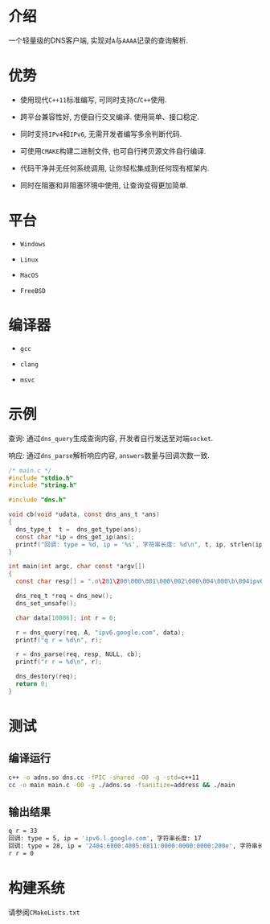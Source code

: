 # 介绍

  一个轻量级的DNS客户端, 实现对`A`与`AAAA`记录的查询解析.
  
# 优势

  * 使用现代`C++11`标准编写, 可同时支持`C`/`C++`使用.

  * 跨平台兼容性好, 方便自行交叉编译. 使用简单、接口稳定.

  * 同时支持`IPv4`和`IPv6`, 无需开发者编写多余判断代码.

  * 可使用`CMAKE`构建二进制文件, 也可自行拷贝源文件自行编译.

  * 代码干净并无任何系统调用, 让你轻松集成到任何现有框架内.

  * 同时在阻塞和非阻塞环境中使用, 让查询变得更加简单.

# 平台

  * `Windows`
 
  * `Linux`
 
  * `MacOS`
 
  * `FreeBSD`

# 编译器

  * `gcc`

  * `clang`

  * `msvc`

# 示例

  查询: 通过`dns_query`生成查询内容, 开发者自行发送至对端`socket`.
  
  响应: 通过`dns_parse`解析响应内容, `answers`数量与回调次数一致.

```C
/* main.c */
#include "stdio.h"
#include "string.h"

#include "dns.h"

void cb(void *udata, const dns_ans_t *ans)
{
  dns_type_t  t =  dns_get_type(ans);
  const char *ip = dns_get_ip(ans);
  printf("回调: type = %d, ip = '%s', 字符串长度: %d\n", t, ip, strlen(ip));
}

int main(int argc, char const *argv[])
{
  const char resp[] = ".o\201\200\000\001\000\002\000\004\000\b\004ipv6\006google\003com\000\000\034\000\001\300\f\000\005\000\001\000\000\000i\000\t\004ipv6\001l\300\021\300-\000\034\000\001\000\000\001,\000\020$\004h\000@\005\b\021\000\000\000\000\000\000 \016\300\021\000\002\000\001\000\003\372\334\000\006\003ns2\300\021\300\021\000\002\000\001\000\003\372\334\000\006\003ns3\300\021\300\021\000\002\000\001\000\003\372\334\000\006\003ns1\300\021\300\021\000\002\000\001\000\003\372\334\000\006\003ns4\300\021\300\202\000\001\000\001\000\000\365A\000\004\330\357 \n\300\202\000\034\000\001\000\000\365A\000\020 \001H`H\002\0002\000\000\000\000\000\000\000\n\300^\000\001\000\001\000\000\365A\000\004\330\357\"\n\300^\000\034\000\001\000\000\365A\000\020 \001H`H\002\0004\000\000\000\000\000\000\000\n\300p\000\001\000\001\000\000\365A\000\004\330\357$\n\300p\000\034\000\001\000\000\365A\000\020 \001H`H\002\0006\000\000\000\000\000\000\000\n\300\224\000\001\000\001\000\000\365A\000\004\330\357&\n\300\224\000\034\000\001\000\000\365A\000\020 \001H`H\002\0008\000\000\000\000\000\000\000\n";

  dns_req_t *req = dns_new();
  dns_set_unsafe();

  char data[10086]; int r = 0;

  r = dns_query(req, A, "ipv6.google.com", data);
  printf("q r = %d\n", r);

  r = dns_parse(req, resp, NULL, cb);
  printf("r r = %d\n", r);

  dns_destory(req);
  return 0;
}
```

# 测试


## 编译运行

```bash
c++ -o adns.so dns.cc -fPIC -shared -O0 -g -std=c++11
cc -o main main.c -O0 -g ./adns.so -fsanitize=address && ./main
```
 
 ## 输出结果

```bash
q r = 33
回调: type = 5, ip = 'ipv6.l.google.com', 字符串长度: 17
回调: type = 28, ip = '2404:6800:4005:0811:0000:0000:0000:200e', 字符串长度: 39
r r = 0
```

# 构建系统

  请参阅`CMakeLists.txt`
